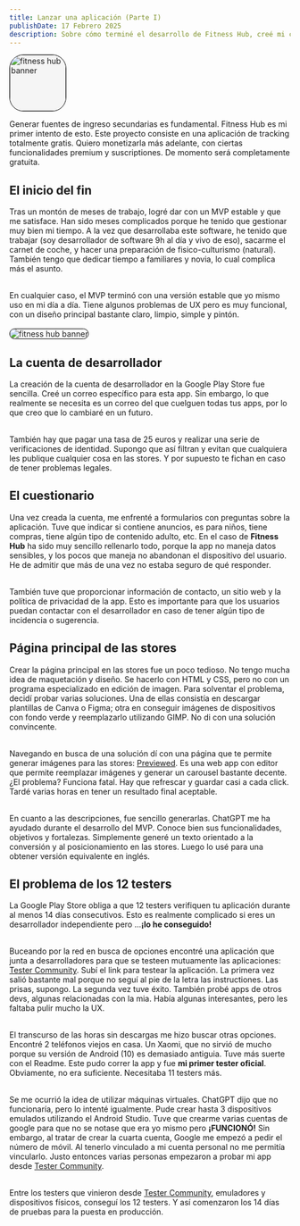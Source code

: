 ```yaml
---
title: Lanzar una aplicación (Parte I)
publishDate: 17 Febrero 2025
description: Sobre cómo terminé el desarrollo de Fitness Hub, creé mi cuenta de desarrollador y resolví el problema de los 12 testers... no sé muy bien cómo.
---
```


<img width='100px' height='100px' style='margin: 0 auto; background: whitesmoke; border: 1px solid black; border-radius: 25px;' src='/images/fitness-hub/app-icon.svg' alt='fitness hub banner'/>
<br/>

Generar fuentes de ingreso secundarias es fundamental. Fitness Hub es mi primer intento de esto. Este proyecto consiste en una aplicación de tracking totalmente gratis. Quiero monetizarla más adelante, con ciertas funcionalidades premium y suscriptiones. De momento será completamente gratuita.

## El inicio del fin

Tras un montón de meses de trabajo, logré dar con un MVP estable y que me satisface. Han sido meses complicados porque he tenido que gestionar muy bien mi tiempo. A la vez que desarrollaba este software, he tenido que trabajar (soy desarrollador de software 9h al día y vivo de eso), sacarme el carnet de coche, y hacer una preparación de fisico-culturismo (natural). También tengo que dedicar tiempo a familiares y novia, lo cual complica más el asunto.
<br/><br/>

En cualquier caso, el MVP terminó con una versión estable que yo mismo uso en mi día a día. Tiene algunos problemas de UX pero es muy funcional, con un diseño principal bastante claro, limpio, simple y pintón.
<br/><br/>
<img style='margin: 0 auto; border: 1px solid black; border-radius: 25px;' src='/images/fitness-hub/banner-es.png' alt='fitness hub banner'/>

## La cuenta de desarrollador

La creación de la cuenta de desarrollador en la Google Play Store fue sencilla. Creé un correo específico para esta app. Sin embargo, lo que realmente se necesita es un correo del que cuelguen todas tus apps, por lo que creo que lo cambiaré en un futuro.
<br/><br/>

También hay que pagar una tasa de 25 euros y realizar una serie de verificaciones de identidad. Supongo que así filtran y evitan que cualquiera les publique cualquier cosa en las stores. Y por supuesto te fichan en caso de tener problemas legales.

## El cuestionario

Una vez creada la cuenta, me enfrenté a formularios con preguntas sobre la aplicación. Tuve que indicar si contiene anuncios, es para niños, tiene compras, tiene algún tipo de contenido adulto, etc. En el caso de **Fitness Hub** ha sido muy sencillo rellenarlo todo, porque la app no maneja datos sensibles, y los pocos que maneja no abandonan el dispositivo del usuario. He de admitir que más de una vez no estaba seguro de qué responder.
<br/><br/>

También tuve que proporcionar información de contacto, un sitio web y la política de privacidad de la app. Esto es importante para que los usuarios puedan contactar con el desarrollador en caso de tener algún tipo de incidencia o sugerencia.

## Página principal de las stores

Crear la página principal en las stores fue un poco tedioso. No tengo mucha idea de maquetación y diseño. Se hacerlo con HTML y CSS, pero no con un programa especializado en edición de imagen. Para solventar el problema, decidí probar varias soluciones. Una de ellas consistía en descargar plantillas de Canva o Figma; otra en conseguir imágenes de dispositivos con fondo verde y reemplazarlo utilizando GIMP. No di con una solución convincente.
<br/><br/>

Navegando en busca de una solución dí con una página que te permite generar imágenes para las stores: [Previewed](https://previewed.app/). Es una web app con editor que permite reemplazar imágenes y generar un carousel bastante decente. ¿El problema? Funciona fatal. Hay que refrescar y guardar casi a cada click. Tardé varias horas en tener un resultado final aceptable.
<br/><br/>

En cuanto a las descripciones, fue sencillo generarlas. ChatGPT me ha ayudado durante el desarrollo del MVP. Conoce bien sus funcionalidades, objetivos y fortalezas. Simplemente generé un texto orientado a la conversión y al posicionamiento en las stores. Luego lo usé para una obtener versión equivalente en inglés.

## El problema de los 12 testers

La Google Play Store obliga a que 12 testers verifiquen tu aplicación durante al menos 14 días consecutivos. Esto es realmente complicado si eres un desarrollador independiente pero ...**¡lo he conseguido!**
<br/><br/>

Buceando por la red en busca de opciones encontré una aplicación que junta a desarrolladores para que se testeen mutuamente las aplicaciones: [Tester Community](https://play.google.com/store/apps/details?id=com.testerscommunity&pcampaignid=web_share). Subí el link para testear la aplicación. La primera vez salió bastante mal porque no seguí al pie de la letra las instructiones. Las prisas, supongo. La segunda vez tuve éxito. También probé apps de otros devs, algunas relacionadas con la mia. Había algunas interesantes, pero les faltaba pulir mucho la UX.
<br/><br/>

El transcurso de las horas sin descargas me hizo buscar otras opciones. Encontré 2 teléfonos viejos en casa. Un Xaomi, que no sirvió de mucho porque su versión de Android (10) es demasiado antiguia. Tuve más suerte con el Readme. Este pudo correr la app y fue **mi primer tester oficial**. Obviamente, no era suficiente. Necesitaba 11 testers más.
<br/><br/>

Se me ocurrió la idea de utilizar máquinas virtuales. ChatGPT dijo que no funcionaría, pero lo intenté igualmente. Pude crear hasta 3 dispositivos emulados utilizando el Android Studio. Tuve que crearme varias cuentas de google para que no se notase que era yo mismo pero **¡FUNCIONÓ!** Sin embargo, al tratar de crear la cuarta cuenta, Google me empezó a pedir el número de móvil. Al tenerlo vinculado a mi cuenta personal no me permitía vincularlo. Justo entonces varias personas empezaron a probar mi app desde [Tester Community](https://play.google.com/store/apps/details?id=com.testerscommunity&pcampaignid=web_share).
<br/><br/>

Entre los testers que vinieron desde [Tester Community](https://play.google.com/store/apps/details?id=com.testerscommunity&pcampaignid=web_share), emuladores y dispositivos físicos, conseguí los 12 testers. Y así comenzaron los 14 días de pruebas para la puesta en producción.
